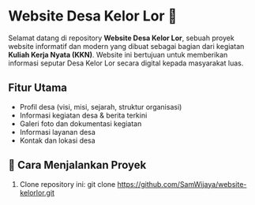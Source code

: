 # Website Desa Kelor Lor 🌳

Selamat datang di repository **Website Desa Kelor Lor**, sebuah proyek website informatif dan modern yang dibuat sebagai bagian dari kegiatan **Kuliah Kerja Nyata (KKN)**. Website ini bertujuan untuk memberikan informasi seputar Desa Kelor Lor secara digital kepada masyarakat luas.

## Fitur Utama

- Profil desa (visi, misi, sejarah, struktur organisasi)
- Informasi kegiatan desa & berita terkini
- Galeri foto dan dokumentasi kegiatan
- Informasi layanan desa
- Kontak dan lokasi desa

## 🚀 Cara Menjalankan Proyek

1. Clone repository ini:
   git clone https://github.com/SamWijaya/website-kelorlor.git